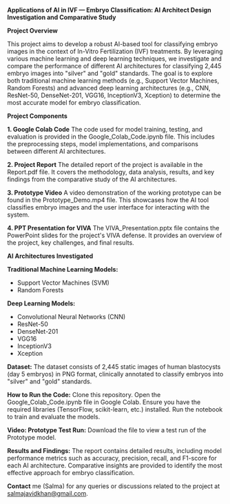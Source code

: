 **Applications of AI in IVF — Embryo Classification: AI Architect Design Investigation and Comparative Study**

**Project Overview**

This project aims to develop a robust AI-based tool for classifying embryo images in the context of In-Vitro Fertilization (IVF) treatments. By leveraging various machine learning and deep learning techniques, we investigate and compare the performance of different AI architectures for classifying 2,445 embryo images into "silver" and "gold" standards. The goal is to explore both traditional machine learning methods (e.g., Support Vector Machines, Random Forests) and advanced deep learning architectures (e.g., CNN, ResNet-50, DenseNet-201, VGG16, InceptionV3, Xception) to determine the most accurate model for embryo classification.

**Project Components**

**1. Google Colab Code**
The code used for model training, testing, and evaluation is provided in the Google_Colab_Code.ipynb file.
This includes the preprocessing steps, model implementations, and comparisons between different AI architectures.

**2. Project Report**
The detailed report of the project is available in the Report.pdf file.
It covers the methodology, data analysis, results, and key findings from the comparative study of the AI architectures.

**3. Prototype Video**
A video demonstration of the working prototype can be found in the Prototype_Demo.mp4 file.
This showcases how the AI tool classifies embryo images and the user interface for interacting with the system.

**4. PPT Presentation for VIVA**
The VIVA_Presentation.pptx file contains the PowerPoint slides for the project's VIVA defense. It provides an overview of the project, key challenges, and final results.

**AI Architectures Investigated**

**Traditional Machine Learning Models:**
- Support Vector Machines (SVM)
- Random Forests

**Deep Learning Models:**
- Convolutional Neural Networks (CNN)
- ResNet-50
- DenseNet-201
- VGG16
- InceptionV3
- Xception

**Dataset:**
The dataset consists of 2,445 static images of human blastocysts (day 5 embryos) in PNG format, clinically annotated to classify embryos into "silver" and "gold" standards.

**How to Run the Code:**
Clone this repository.
Open the Google_Colab_Code.ipynb file in Google Colab.
Ensure you have the required libraries (TensorFlow, scikit-learn, etc.) installed.
Run the notebook to train and evaluate the models.

**Video: Prototype Test Run:**
Download the file to view a test run of the Prototype model.

**Results and Findings:**
The report contains detailed results, including model performance metrics such as accuracy, precision, recall, and F1-score for each AI architecture.
Comparative insights are provided to identify the most effective approach for embryo classification.

**Contact** me (Salma) for any queries or discussions related to the project at salmajavidkhan@gmail.com.
